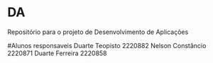 # DA
Repositório para o projeto de Desenvolvimento de Aplicações

#Alunos responsaveis 
Duarte Teopisto 2220882
Nelson Constâncio 2220871
Duarte Ferreira 2220858
